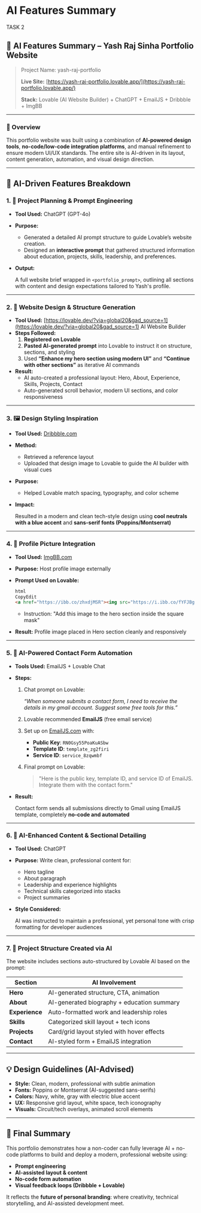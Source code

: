 # AI Features Summary

TASK 2

## 📄 **AI Features Summary – Yash Raj Sinha Portfolio Website**

> Project Name: yash-raj-portfolio
> 
> 
> **Live Site:** [https://yash-raj-portfolio.lovable.app/](https://yash-raj-portfolio.lovable.app/)
> 
> **Stack:** Lovable (AI Website Builder) + ChatGPT + EmailJS + Dribbble + ImgBB
> 

---

### 🧠 Overview

This portfolio website was built using a combination of **AI-powered design tools**, **no-code/low-code integration platforms**, and manual refinement to ensure modern UI/UX standards. The entire site is AI-driven in its layout, content generation, automation, and visual design direction.

---

## 🧩 **AI-Driven Features Breakdown**

### 1. 🎯 **Project Planning & Prompt Engineering**

- **Tool Used:** ChatGPT (GPT-4o)
- **Purpose:**
    - Generated a detailed AI prompt structure to guide Lovable’s website creation.
    - Designed an **interactive prompt** that gathered structured information about education, projects, skills, leadership, and preferences.
- **Output:**
    
    A full website brief wrapped in `<portfolio_prompt>`, outlining all sections with content and design expectations tailored to Yash's profile.
    

---

### 2. 🎨 **Website Design & Structure Generation**

- **Tool Used:** [https://lovable.dev/?via=global20&gad_source=1](https://lovable.dev/?via=global20&gad_source=1) AI Website Builder
- **Steps Followed:**
    1. **Registered on Lovable**
    2. **Pasted AI-generated prompt** into Lovable to instruct it on structure, sections, and styling
    3. Used **“Enhance my hero section using modern UI”** and **“Continue with other sections”** as iterative AI commands
- **Result:**
    - AI auto-created a professional layout: Hero, About, Experience, Skills, Projects, Contact
    - Auto-generated scroll behavior, modern UI sections, and color responsiveness

---

### 3. 🖼️ **Design Styling Inspiration**

- **Tool Used:** [Dribbble.com](https://dribbble.com/)
- **Method:**
    - Retrieved a reference layout
    - Uploaded that design image to Lovable to guide the AI builder with visual cues
- **Purpose:**
    - Helped Lovable match spacing, typography, and color scheme
- **Impact:**
    
    Resulted in a modern and clean tech-style design using **cool neutrals with a blue accent** and **sans-serif fonts (Poppins/Montserrat)**
    

---

### 4. 👤 **Profile Picture Integration**

- **Tool Used:** [ImgBB.com](https://imgbb.com/)
- **Purpose:** Host profile image externally
- **Prompt Used on Lovable:**
    
    ```html
    html
    CopyEdit
    <a href="https://ibb.co/zhxdjMSR"><img src="https://i.ibb.co/fYFJBgCp/jj.jpg" alt="jj" border="0"></a>
    
    ```
    
    - Instruction: "Add this image to the hero section inside the square mask"
- **Result:** Profile image placed in Hero section cleanly and responsively

---

### 5. 📨 **AI-Powered Contact Form Automation**

- **Tools Used:** EmailJS + Lovable Chat
- **Steps:**
    1. Chat prompt on Lovable:
        
        *“When someone submits a contact form, I need to receive the details in my gmail account. Suggest some free tools for this.”*
        
    2. Lovable recommended **EmailJS** (free email service)
    3. Set up on [EmailJS.com](https://www.emailjs.com/) with:
        - **Public Key**: `RN0Gsy55PoaKuASbw`
        - **Template ID**: `template_zg2firi`
        - **Service ID**: `service_8zqwmbf`
    4. Final prompt on Lovable:
        
        > "Here is the public key, template ID, and service ID of EmailJS. Integrate them with the contact form."
        > 
- **Result:**
    
    Contact form sends all submissions directly to Gmail using EmailJS template, completely **no-code and automated**
    

---

### 6. 🧠 **AI-Enhanced Content & Sectional Detailing**

- **Tool Used:** ChatGPT
- **Purpose:** Write clean, professional content for:
    - Hero tagline
    - About paragraph
    - Leadership and experience highlights
    - Technical skills categorized into stacks
    - Project summaries
- **Style Considered:**
    
    AI was instructed to maintain a professional, yet personal tone with crisp formatting for developer audiences
    

---

### 7. 📁 **Project Structure Created via AI**

The website includes sections auto-structured by Lovable AI based on the prompt:

| Section | AI Involvement |
| --- | --- |
| **Hero** | AI-generated structure, CTA, animation |
| **About** | AI-generated biography + education summary |
| **Experience** | Auto-formatted work and leadership roles |
| **Skills** | Categorized skill layout + tech icons |
| **Projects** | Card/grid layout styled with hover effects |
| **Contact** | AI-styled form + EmailJS integration |

---

## 💡 Design Guidelines (AI-Advised)

- **Style:** Clean, modern, professional with subtle animation
- **Fonts:** Poppins or Montserrat (AI-suggested sans-serifs)
- **Colors:** Navy, white, gray with electric blue accent
- **UX:** Responsive grid layout, white space, tech iconography
- **Visuals:** Circuit/tech overlays, animated scroll elements

---

## 📌 Final Summary

This portfolio demonstrates how a non-coder can fully leverage AI + no-code platforms to build and deploy a modern, professional website using:

- **Prompt engineering**
- **AI-assisted layout & content**
- **No-code form automation**
- **Visual feedback loops (Dribbble + Lovable)**

It reflects the **future of personal branding**: where creativity, technical storytelling, and AI-assisted development meet.